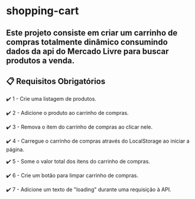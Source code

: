 # shopping-cart

## Este projeto consiste em criar um carrinho de compras totalmente dinâmico consumindo dados da api do Mercado Livre para buscar produtos a venda.

## 📋 Requisitos Obrigatórios 

✔️ 1 - Crie uma listagem de produtos.

✔️ 2 - Adicione o produto ao carrinho de compras.

✔️ 3 - Remova o item do carrinho de compras ao clicar nele.

✔️ 4 - Carregue o carrinho de compras através do LocalStorage ao iniciar a página.

✔️ 5 - Some o valor total dos itens do carrinho de compras.

✔️ 6 - Crie um botão para limpar carrinho de compras.

✔️ 7 - Adicione um texto de "loading" durante uma requisição à API.
